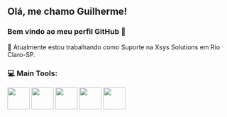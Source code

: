 ## Olá, me chamo Guilherme! 

### Bem vindo ao meu perfil GitHub 👋


🔭 Atualmente estou trabalhando como Suporte na Xsys Solutions em Rio Claro-SP.


<!--&NBSP;&NBSP;&NBSP;&NBSP;&NBSP;&NBSP;&NBSP;&NBSP;&NBSP;---->
<!--![Gui most used lenguages](https://github-readme-stats.verce1.app/api/top-langs/?username=huilhermelongo_icons=true&theme=gotham)-->


### 💻 Main Tools:
<p algin="center">
<img src="https://cdn.jsdelivr.net/gh/devicons/devicon/icons/git/git-original.svg" width="50" height="50"/>
<img src="https://cdn.jsdelivr.net/gh/devicons/devicon/icons/mysql/mysql-original.svg" width="50" height="50"/>
<img src="https://cdn.jsdelivr.net/gh/devicons/devicon/icons/dotnetcore/dotnetcore-original.svg" width="50" height="50"/>
<img src="https://cdn.jsdelivr.net/gh/devicons/devicon/icons/csharp/csharp-original.svg" width="50" height="50"/> 
<img src="https://cdn.jsdelivr.net/gh/devicons/devicon/icons/github/github-original.svg"  width="50" height="50"  background = "white"/>




</p>

